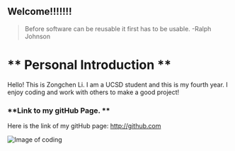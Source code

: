 ## Welcome!!!!!!!

> Before software can be reusable it first has to be usable. 
> -Ralph Johnson

# ** Personal Introduction **

Hello! This is Zongchen Li. I am a UCSD student and this is my fourth year. I enjoy coding and work with others to make a good project!

###  **Link to my gitHub Page. **

Here is the link of my gitHub page:
http://github.com 

![Image of coding](https://www.bgosoftware.com/blog/wp-content/uploads/2016/03/insidepost_coding.jpg)

